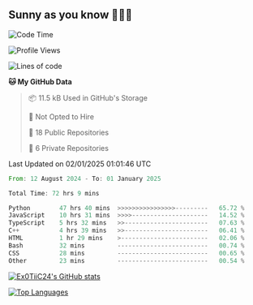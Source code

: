 ## Sunny as you know 🫨🫨👋

<!--START_SECTION:waka-->
![Code Time](http://img.shields.io/badge/Code%20Time-70%20hrs%2017%20mins-blue)

![Profile Views](http://img.shields.io/badge/Profile%20Views-3-blue)

![Lines of code](https://img.shields.io/badge/From%20Hello%20World%20I%27ve%20Written-205.5%20thousand%20lines%20of%20code-blue)

**🐱 My GitHub Data** 

> 📦 11.5 kB Used in GitHub's Storage 
 > 
> 🚫 Not Opted to Hire
 > 
> 📜 18 Public Repositories 
 > 
> 🔑 6 Private Repositories 
 > 

 Last Updated on 02/01/2025 01:01:46 UTC
<!--END_SECTION:waka-->

<!--START_SECTION:code-->

```rust
From: 12 August 2024 - To: 01 January 2025

Total Time: 72 hrs 9 mins

Python        47 hrs 40 mins  >>>>>>>>>>>>>>>>---------   65.72 %
JavaScript    10 hrs 31 mins  >>>>---------------------   14.52 %
TypeScript    5 hrs 32 mins   >>-----------------------   07.63 %
C++           4 hrs 39 mins   >>-----------------------   06.41 %
HTML          1 hr 29 mins    >------------------------   02.06 %
Bash          32 mins         -------------------------   00.74 %
CSS           28 mins         -------------------------   00.65 %
Other         23 mins         -------------------------   00.54 %
```

<!--END_SECTION:code-->
<a href="http://www.github.com/Ex0TiiC24"><img src="https://github-readme-stats.vercel.app/api?username=Ex0TiiC24&show_icons=true&hide=&count_private=true&title_color=0891b2&text_color=ffffff&icon_color=0891b2&bg_color=1c1917&hide_border=true&show_icons=true" alt="Ex0TiiC24's GitHub stats" /></a>

<a href="https://github.com/Ex0TiiC24" align="left"><img src="https://github-readme-stats.vercel.app/api/top-langs/?username=Ex0TiiC24&langs_count=10&title_color=0891b2&text_color=ffffff&icon_color=0891b2&bg_color=1c1917&hide_border=true&locale=en&custom_title=Top%20%Languages" alt="Top Languages" /></a>

